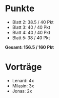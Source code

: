 # Punkte
- Blatt 2: 38.5 / 40 Pkt
- Blatt 3: 40 / 40 Pkt
- Blatt 4: 40 / 40 Pkt
- Blatt 5: 38 / 40 Pkt

**Gesamt: 156.5 / 160 Pkt**

# Vorträge
- Lenard: 4x
- Milasin: 3x 
- Jonas: 2x 
